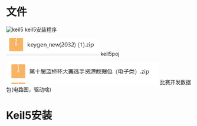 # 文件
![keil5](keil.png) keil5安装程序  

![pj](pj.png) keil5poj  

![qd](qd.png) 比赛开发数据包(电路图，驱动啥) 


# Keil5安装
